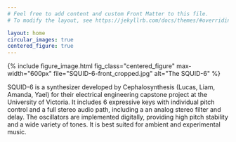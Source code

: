 ```yaml
---
# Feel free to add content and custom Front Matter to this file.
# To modify the layout, see https://jekyllrb.com/docs/themes/#overriding-theme-defaults

layout: home
circular_images: true
centered_figure: true
---
```


{% include figure_image.html
fig_class="centered_figure"
max-width="600px"
file="SQUID-6-front_cropped.jpg"
alt="The SQUID-6"
%}

SQUID-6 is a synthesizer developed by Cephalosynthesis (Lucas, Liam, Amanda, Yael) for their electrical engineering capstone project at the University of Victoria. It includes 6 expressive keys with individual pitch control and a full stereo audio path, including a an analog stereo filter and delay. The oscillators are implemented digitally, providing high pitch stability and a wide variety of tones. It is best suited for ambient and experimental music.